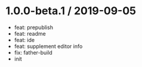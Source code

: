 
1.0.0-beta.1 / 2019-09-05
==================

  * feat: prepublish
  * feat: readme
  * feat: ide
  * feat: supplement editor info
  * fix: father-build
  * init
